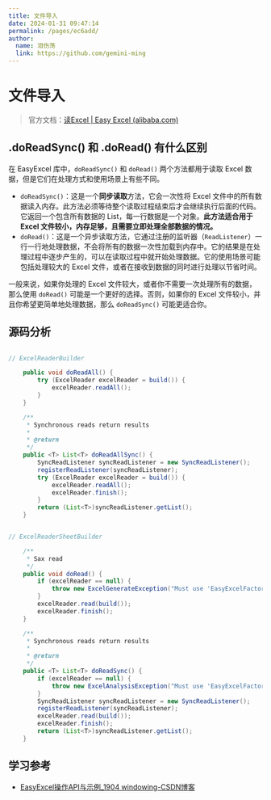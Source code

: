 ```yaml
---
title: 文件导入
date: 2024-01-31 09:47:14
permalink: /pages/ec6add/
author: 
  name: 泪伤荡
  link: https://github.com/gemini-ming
---
```

# 文件导入

> 官方文档：[读Excel | Easy Excel (alibaba.com)](https://easyexcel.opensource.alibaba.com/docs/current/quickstart/read)

## .doReadSync() 和 .doRead() 有什么区别

在 EasyExcel 库中，`doReadSync()` 和 `doRead()` 两个方法都用于读取 Excel 数据，但是它们在处理方式和使用场景上有些不同。

- `doReadSync()`：这是一个**同步读取**方法，它会一次性将 Excel 文件中的所有数据读入内存。此方法必须等待整个读取过程结束后才会继续执行后面的代码。它返回一个包含所有数据的 List，每一行数据是一个对象。**此方法适合用于 Excel 文件较小，内存足够，且需要立即处理全部数据的情况。**
- `doRead()`：这是一个异步读取方法，它通过注册的监听器（`ReadListener`）一行一行地处理数据，不会将所有的数据一次性加载到内存中。它的结果是在处理过程中逐步产生的，可以在读取过程中就开始处理数据。它的使用场景可能包括处理较大的 Excel 文件，或者在接收到数据的同时进行处理以节省时间。

一般来说，如果你处理的 Excel 文件较大，或者你不需要一次处理所有的数据，那么使用 `doRead()` 可能是一个更好的选择。否则，如果你的 Excel 文件较小，并且你希望更简单地处理数据，那么 `doReadSync()` 可能更适合你。



## 源码分析

```java

// ExcelReaderBuilder

    public void doReadAll() {
        try (ExcelReader excelReader = build()) {
            excelReader.readAll();
        }
    }

    /**
     * Synchronous reads return results
     *
     * @return
     */
    public <T> List<T> doReadAllSync() {
        SyncReadListener syncReadListener = new SyncReadListener();
        registerReadListener(syncReadListener);
        try (ExcelReader excelReader = build()) {
            excelReader.readAll();
            excelReader.finish();
        }
        return (List<T>)syncReadListener.getList();
    }


// ExcelReaderSheetBuilder

    /**
     * Sax read
     */
    public void doRead() {
        if (excelReader == null) {
            throw new ExcelGenerateException("Must use 'EasyExcelFactory.read().sheet()' to call this method");
        }
        excelReader.read(build());
        excelReader.finish();
    }

    /**
     * Synchronous reads return results
     *
     * @return
     */
    public <T> List<T> doReadSync() {
        if (excelReader == null) {
            throw new ExcelAnalysisException("Must use 'EasyExcelFactory.read().sheet()' to call this method");
        }
        SyncReadListener syncReadListener = new SyncReadListener();
        registerReadListener(syncReadListener);
        excelReader.read(build());
        excelReader.finish();
        return (List<T>)syncReadListener.getList();
    }

```







## 学习参考

- [EasyExcel操作API与示例_1904 windowing-CSDN博客](https://blog.csdn.net/qq_41609208/article/details/103318509)